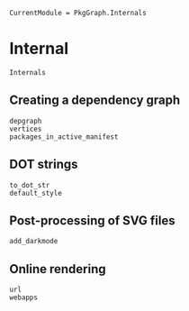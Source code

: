 
```@meta
CurrentModule = PkgGraph.Internals
```

# Internal

```@docs
Internals
```

## Creating a dependency graph

```@docs
depgraph
vertices
packages_in_active_manifest
```

## DOT strings

```@docs
to_dot_str
default_style
```

## Post-processing of SVG files

```@docs
add_darkmode
```

## Online rendering

```@docs
url
webapps
```

